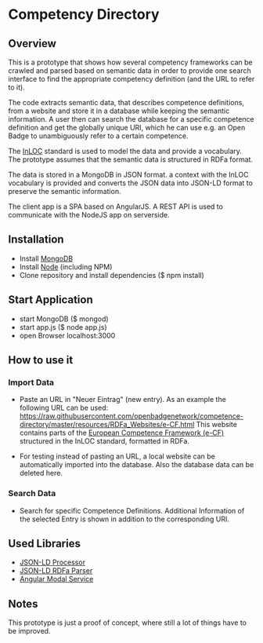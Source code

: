 # Competency Directory

## Overview
This is a prototype that shows how several competency frameworks can be crawled and parsed based on semantic data in order to provide one search interface to find the appropriate competency definition (and the URL to refer to it).

The code extracts semantic data, that describes competence definitions, from a website and store it in a database while keeping the semantic information. 
A user then can search the database for a specific competence definition and get the globally unique URI, which he can use e.g. an Open Badge to unambiguously refer to a certain competence.

The [InLOC](http://www.cetis.org.uk/inloc/Home) standard is used to model the data and provide a vocabulary. The prototype assumes that the semantic data is structured in RDFa format.

The data is stored in a MongoDB in JSON format. a context with the InLOC vocabulary is provided and converts the JSON data into JSON-LD format to preserve the semantic information. 

The client app is a SPA based on AngularJS. A REST API  is used to communicate with the NodeJS app on serverside.


## Installation
- Install [MongoDB](https://www.mongodb.com/)
- Install [Node](https://nodejs.org/) (including NPM) 
- Clone repository and install dependencies ($ npm install)


## Start Application
- start MongoDB ($ mongod)
- start app.js ($ node app.js)
- open Browser localhost:3000


## How to use it 

### Import Data
- Paste an URL in "Neuer Eintrag" (new entry).
As an example the following URL can be used: https://raw.githubusercontent.com/openbadgenetwork/competence-directory/master/resources/RDFa_Websites/e-CF.html
This website contains parts of the [European Competence Framework (e-CF)](http://www.ecompetences.eu/) structured in the InLOC standard, formatted in RDFa.

- For testing instead of pasting an URL, a local website can be automatically imported into the database. Also the database data can be deleted here.


### Search Data
- Search for specific Competence Definitions. Additional Information of the selected Entry is shown in addition to the corresponding URI.



## Used Libraries
- [JSON-LD Processor](https://github.com/digitalbazaar/jsonld.js)
- [JSON-LD RDFa Parser](https://github.com/scienceai/jsonld-rdfa-parser)
- [Angular Modal Service](https://github.com/dwmkerr/angular-modal-service)


## Notes
This prototype is just a proof of concept, where still a lot of things have to be improved.
